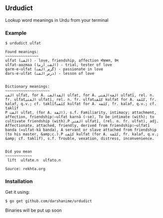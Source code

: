 ## Urdudict

Lookup word meanings in Urdu from your terminal

### Example

```
$ urdudict ulfat 

Found meanings:
~~~~~~~~~~~~~~~
ulfat (الفت) - love, friendship, affection मोहब्बत, प्रेम
ulfat-aazmaa (الفت_آزما) - trial, tester of love 
garm-e-ulfat (گرم_الفت) - passionate in love 
dars-e-ulfat (درس_الفت) - lesson of love 


Dictionary meanings:
~~~~~~~~~~~~~~~~~~~~
الفت ulfat, for A. الفةالفت ulfat, for A. الفةالفتی ulfatī, rel. n. fr. ulfatالفتی ulfatī, rel. n. fr. ulfatکلفت kulfat for A. کلفة, fr. kalaf, q.v.; cf. taklīfکلفت kulfat for A. کلفة, fr. kalaf, q.v.; cf. taklīf
P الفت ulfat, (for A. الفة), s.f. Familiarity, intimacy; attachment, affection, friendship:—ulfat karnā (-se), To be intimate (with); to cultivate friendship (with).P الفتی ulfatī, (rel. n. fr. ulfat), adj. Affectionate, attached, friendly, derived from friendship:—ulfatī banda (=ulfat-kā banda), A servant or slave attached from friendship (to his master, &amp;c.).P کلفت kulfat (for A. کلفة, fr. kalaf, q.v.; &amp; cf. taklīf), s.f. Trouble, vexation, distress, inconvenience.


Did you mean
~~~~~~~~~~~~
 lift  ulfate.n  ulfato.n 

Source: rekhta.org

```

### Installation

Get it using:
```
$ go get github.com/darshanime/urdudict
```

Binaries will be put up soon

